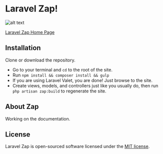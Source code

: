# Laravel Zap!

![alt text](https://github.com/asugrad/laravelzap/blob/master/resources/assets/img/browser.png "Laravel Zap")

[Laravel Zap Home Page](https://laravelzap.com)

## Installation
Clone or download the repository.
- Go to your terminal and `cd` to the root of the site.
- Run `npm install && composer install && gulp`
- If you are using Laravel Valet, you are done! Just browse to the site.
- Create views, models, and controllers just like you usually do, then run `php artisan zap:build` to regenerate the site.

## About Zap
Working on the documentation.

## License

Laravel Zap is open-sourced software licensed under the [MIT license](http://opensource.org/licenses/MIT).
